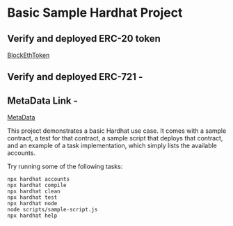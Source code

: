 # Basic Sample Hardhat Project

## Verify and deployed ERC-20 token 
[BlockEthToken](https://rinkeby.etherscan.io/address/0xf7ef72cAAAD353Bb40eE8831c9D27eBb17d70c8A#code)

## Verify and deployed ERC-721 - 

## MetaData Link - 
[MetaData](https://ipfs.io/ipfs/QmXghg9hJ2dY8g2knUHmY3JvYXjPdZGDMUN93U5YBYu8KL)

This project demonstrates a basic Hardhat use case. It comes with a sample contract, a test for that contract, a sample script that deploys that contract, and an example of a task implementation, which simply lists the available accounts.

Try running some of the following tasks:

```shell
npx hardhat accounts
npx hardhat compile
npx hardhat clean
npx hardhat test
npx hardhat node
node scripts/sample-script.js
npx hardhat help
```
